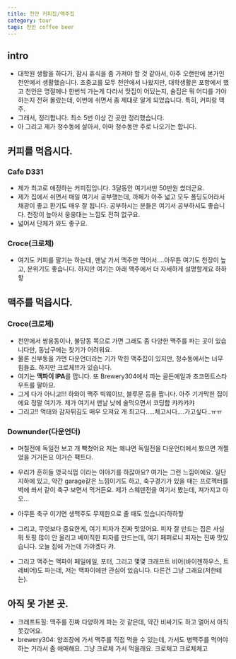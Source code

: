 ```yaml
---
title: 천안 커피집/맥주집
category: tour
tags: 천안 coffee beer 
---
```


## intro

- 대학원 생활을 하다가, 잠시 휴식을 좀 가져야 할 것 같아서, 아주 오랜만에 본가인 천안에서 생활했습니다. 초중고를 모두 천안에서 나왔지만, 대학생활은 포항에서 했고 천안은 명절에나 한번씩 가는게 다라서 맛집이 어딨는지, 술집은 뭐 어디를 가야 하는지 전혀 몰랐는데, 이번에 쉬면서 좀 제대로 알게 되었습니다. 특히, 커피랑 맥주. 
- 그래서, 정리합니다. 최소 5번 이상 간 곳만 정리했습니다. 
- 아 그리고 제가 청수동에 살아서, 아마 청수동만 주로 나오기는 합니다. 

## 커피를 먹읍시다. 

### Cafe D331

- 제가 최고로 애정하는 커피집입니다. 3달동안 여기서만 50만원 썼더군요. 
- 제가 집에서 쉬면서 매일 여기서 공부했는데, 까페가 아주 넓고 모두 폴딩도어라서 채광이 좋고 환기도 매우 잘 됩니다. 공부하시는 분들은 여기서 공부하셔도 좋습니다. 천장이 높아서 웅웅대는 느낌도 전혀 없구요.
- 넓어서 단체가 와도 좋구요. 

<!-- * Daum 지도 - 지도퍼가기 -->
<!-- 1. 지도 노드 -->
<div id="daumRoughmapContainer1530258677894" class="root_daum_roughmap root_daum_roughmap_landing"></div>

<!--
	2. 설치 스크립트
	* 지도 퍼가기 서비스를 2개 이상 넣을 경우, 설치 스크립트는 하나만 삽입합니다.
-->
<script charset="UTF-8" class="daum_roughmap_loader_script" src="http://dmaps.daum.net/map_js_init/roughmapLoader.js"></script>

<!-- 3. 실행 스크립트 -->
<script charset="UTF-8">
	new daum.roughmap.Lander({
		"timestamp" : "1530258677894",
		"key" : "otjy",
		"mapWidth" : "600",
		"mapHeight" : "200"
	}).render();
</script>


### Croce(크로체)

- 여기도 커피를 팔기는 하는데, 맨날 가서 맥주만 먹어서....아무튼 여기도 천장이 높고, 분위기도 좋습니다. 하지만 여기는 아래 맥주에서 더 자세하게 설명할게요 하하핳

## 맥주를 먹읍시다. 

### Croce(크로체)

- 천안에서 쌍용동이나, 불당동 쪽으로 가면 그래도 좀 다양한 맥주를 파는 곳이 있습니다만, 동남구에는 찾기가 어려워요. 
- 물론 신부동을 가면 다운언더라는 기가 막힌 맥주집이 있지만, 청수동에서는 너무 힘들죠. 하지만 크로체!!!가 있습니다. 
- 여기는 **맥파이 IPA**를 팝니다. 또 Brewery304에서 파는 골든에일과 초코민트스타우트를 팔아요. 
- 그게 다가 아니고!!! 하와이 맥주 빅웨이브, 블루문 등을 팝니다. 아주 기가막힌 집이에요 정말 여기가. 제가 여기서 맨날 낮에 술먹으면서 코딩함 캬캬캬캬
- 그리고!! 먹태와 감자튀김도 매우 오져요 개 최고다.....체고시다....가고싶다..ㅠㅠ

<!-- * Daum 지도 - 지도퍼가기 -->
<!-- 1. 지도 노드 -->
<div id="daumRoughmapContainer1530258873137" class="root_daum_roughmap root_daum_roughmap_landing"></div>

<!--
	2. 설치 스크립트
	* 지도 퍼가기 서비스를 2개 이상 넣을 경우, 설치 스크립트는 하나만 삽입합니다.
-->
<script charset="UTF-8" class="daum_roughmap_loader_script" src="http://dmaps.daum.net/map_js_init/roughmapLoader.js"></script>

<!-- 3. 실행 스크립트 -->
<script charset="UTF-8">
	new daum.roughmap.Lander({
		"timestamp" : "1530258873137",
		"key" : "otkd",
		"mapWidth" : "600",
		"mapHeight" : "200"
	}).render();
</script>

### Downunder(다운언더)

- 며칠전에 독일전 보고 개 빡쳤어요 저는 왜냐면 독일전을 다운언더에서 봤으면 개쩔었을 거거든요 이거슨 팩트다. 
- 우리가 흔히들 영국식펍 이라는 이야기를 하잖아요? 여기는 그런 느낌이에요. 일단 지하에 있고, 약간 garage같은 느낌이기도 하고, 축구경기가 있을 때는 프로젝터를 벽에 쏴서 같이 축구 보면서 먹거든요. 제가 스웨덴전을 여기서 봤는데, 져가지고 아오...
- 아무튼 축구 이기면 생맥주도 무제한으로 줄 때도 있습니다하하핳

- 그리고, 무엇보다 중요한게, 여기 피자가 진짜 맛있어요. 피자 잘 만드는 집은 사실 뭐 토핑 많이 안 올리고 베이직한 피자를 만드는데, 여기 페퍼로니 피자는 진짜 맛있습니다. 오늘 집에 가는데 가야겠다 캬. 
- 그리고 맥주는 맥파이 페일에일, 포터, 그리고 몇몇 크래프트 비어(바이젠하우스, 트레비어)도 파는데, 저는 맥파이에만 관심이 있습니다. 다른건 그냥 그래요(저한테는).

<!-- * Daum 지도 - 지도퍼가기 -->
<!-- 1. 지도 노드 -->
<div id="daumRoughmapContainer1530259358777" class="root_daum_roughmap root_daum_roughmap_landing"></div>

<!--
	2. 설치 스크립트
	* 지도 퍼가기 서비스를 2개 이상 넣을 경우, 설치 스크립트는 하나만 삽입합니다.
-->
<script charset="UTF-8" class="daum_roughmap_loader_script" src="http://dmaps.daum.net/map_js_init/roughmapLoader.js"></script>

<!-- 3. 실행 스크립트 -->
<script charset="UTF-8">
	new daum.roughmap.Lander({
		"timestamp" : "1530259358777",
		"key" : "otkv",
		"mapWidth" : "600",
		"mapHeight" : "200"
	}).render();
</script>

## 아직 못 가본 곳. 

- 크래프트힐: 맥주를 진짜 다양하게 파는 것 같은데, 약간 비싸기도 하고 멀어서 아직 못갔어요. 
- brewery304: 양조장에 가서 맥주를 직접 먹을 수 있는데, 가서도 병맥주를 먹어야 하는 거라서 좀 애매해요. 그냥 크로체 가서 먹을래요. 크로체고 크로체체고